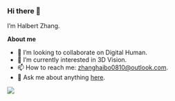 ### Hi there 👋

I’m Halbert Zhang.

**About me**
- 👯 I’m looking to collaborate on Digital Human.
- 🌱 I’m currently interested in 3D Vision.
- 📫 How to reach me: zhanghaibo0810@outlook.com.
- 💬 Ask me about anything [here](https://github.com/ZhangHaibo0810/ZhangHaibo0810/issues).

<img align="center" src="https://github-readme-stats.vercel.app/api?username=ZhangHaibo0810&show_icons=true&theme=raical" />

<!--
**ZhangHaibo0810/ZhangHaibo0810** is a ✨ _special_ ✨ repository because its `README.md` (this file) appears on your GitHub profile.

Here are some ideas to get you started:

- 🔭 I’m currently working on ...
- 🌱 I’m currently learning ...
- 👯 I’m looking to collaborate on ...
- 🤔 I’m looking for help with ...
- 💬 Ask me about ...
- 📫 How to reach me: ...
- 😄 Pronouns: ...
- ⚡ Fun fact: ...
-->
